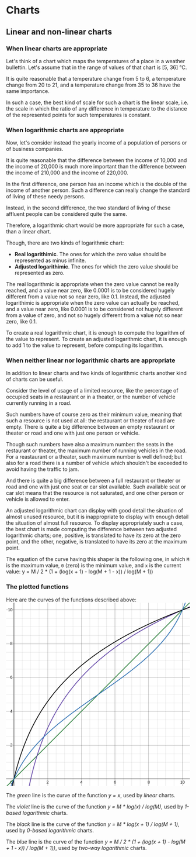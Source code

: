 # Charts

## Linear and non-linear charts

### When linear charts are appropriate

Let's think of a chart which maps the temperatures of a place in a weather bullettin.
Let's assume that in the range of values of that chart is [5, 36] °C.

It is quite reasonable that a temperature change from 5 to 6, a temperature change from 20 to 21, and a temperature change from 35 to 36 have the same importance.

In such a case, the best kind of scale for such a chart is the linear scale, i.e. the scale in which the ratio of any difference in temperature to the distance of the represented points for such temperatures is constant.

### When logarithmic charts are appropriate

Now, let's consider instead the yearly income of a population of persons or of business companies.

It is quite reasonable that the difference between the income of 10,000 and the income of 20,000 is much more important than the difference between the income of 210,000 and the income of 220,000.

In the first difference, one person has an income which is the double of the income of another person. Such a difference can really change the standard of living of these needy persons.

Instead, in the second difference, the two standard of living of these affluent people can be considered quite the same.

Therefore, a logarithmic chart would be more appropriate for such a case, than a linear chart.

Though, there are two kinds of logarithmic chart:
* **Real logarithimic**. The ones for which the zero value should be represented as minus infinite.
* **Adjusted logarithimic**. The ones for which the zero value should be represented as zero.

The real logarithmic is appropriate when the zero value cannot be really reached, and a value near zero, like 0.0001 is to be considered hugely different from a value not so near zero, like 0.1.
Instead, the adjusted logarithimic is appropriate when the zero value can actually be reached, and a value near zero, like 0.0001 is to be considered not hugely different from a value of zero, and not so hugely different from a value not so near zero, like 0.1.

To create a real logarithmic chart, it is enough to compute the logarithm of the value to represent.
To create an adjusted logarithmic chart, it is enough to add 1 to the value to represent, before computing its logarithm.

### When neither linear nor logarithmic charts are appropriate

In addition to linear charts and two kinds of logarithmic charts another kind of charts can be useful.

Consider the level of usage of a limited resource, like the percentage of occupied seats in a restaurant or in a theater, or the number of vehicle currently running in a road.

Such numbers have of course zero as their minimum value, meaning that such a resource is not used at all: the restaurant or theater of road are empty.
There is quite a big difference between an empty restaurant or theater or road and one with just one person or vehicle.

Though such numbers have also a maximum number: the seats in the restaurant or theater, the maximum number of running vehicles in the road.
For a reastaurant or a theater, such maximum number is well defined; but also for a road there is a number of vehicle which shouldn't be exceeded to avoid having the traffic to jam.

And there is quite a big difference between a full restaurant or theater or road and one with just one seat or car slot available.
Such available seat or car slot means that the resource is not saturated, and one other person or vehicle is allowed to enter.

An adjusted logarithmic chart can display with good detail the situation of almost unused resource, but it is inappropriate to display with enough detail the situation of almost full resource.
To display appropriately such a case, the best chart is made computing the difference between two adjusted logarithmic charts; one, positive, is translated to have its zero at the zero point, and the other, negative, is translated to have its zero at the maximum point.

The equation of the curve having this shaper is the following one, in which `M` is the maximum value, `0` (zero) is the minimum value, and `x` is the current value:
y = M / 2 * (1 + (log(x + 1) - log(M + 1 - x)) / log(M + 1))

### The plotted functions

Here are the curves of the functions described above:
![Chart functions](ChartFunctions.png)

The *green* line is the curve of the function *y = x*, used by *linear* charts.

The *violet* line is the curve of the function *y = M * log(x) / log(M)*, used by *1-based logarithmic* charts.

The *black* line is the curve of the function *y = M * log(x + 1) / log(M + 1)*, used by *0-based logarithmic* charts.

The *blue* line is the curve of the function *y = M / 2 * (1 + (log(x + 1) - log(M + 1 - x)) / log(M + 1))*, used by *two-way logarithmic* charts.
